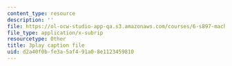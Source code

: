 ```yaml
---
content_type: resource
description: ''
file: https://ol-ocw-studio-app-qa.s3.amazonaws.com/courses/6-s897-machine-learning-for-healthcare-spring-2019/d2a40f0bfe3a5af491a08e1123459810_MoEaRpLNo9A.vtt
file_type: application/x-subrip
resourcetype: Other
title: 3play caption file
uid: d2a40f0b-fe3a-5af4-91a0-8e1123459810
---
```

